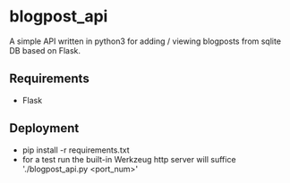 # blogpost_api

A simple API written in python3 for adding / viewing blogposts from sqlite DB based on Flask.

Requirements
------------
- Flask

Deployment
----------
- pip install -r requirements.txt
- for a test run the built-in Werkzeug http server will suffice './blogpost_api.py <port_num>'
